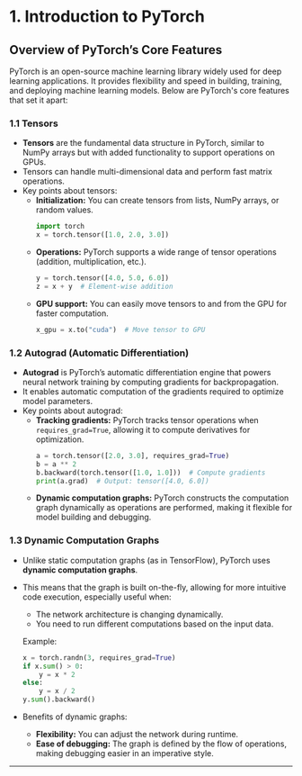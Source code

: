 # 1. **Introduction to PyTorch**

## Overview of PyTorch’s Core Features

PyTorch is an open-source machine learning library widely used for deep learning applications. It provides flexibility and speed in building, training, and deploying machine learning models. Below are PyTorch's core features that set it apart:

### 1.1 **Tensors**

- **Tensors** are the fundamental data structure in PyTorch, similar to NumPy arrays but with added functionality to support operations on GPUs.
- Tensors can handle multi-dimensional data and perform fast matrix operations.
- Key points about tensors:
  - **Initialization:** You can create tensors from lists, NumPy arrays, or random values.
    ```python
    import torch
    x = torch.tensor([1.0, 2.0, 3.0])
    ```
  - **Operations:** PyTorch supports a wide range of tensor operations (addition, multiplication, etc.).
    ```python
    y = torch.tensor([4.0, 5.0, 6.0])
    z = x + y  # Element-wise addition
    ```
  - **GPU support:** You can easily move tensors to and from the GPU for faster computation.
    ```python
    x_gpu = x.to("cuda")  # Move tensor to GPU
    ```

### 1.2 **Autograd (Automatic Differentiation)**

- **Autograd** is PyTorch’s automatic differentiation engine that powers neural network training by computing gradients for backpropagation.
- It enables automatic computation of the gradients required to optimize model parameters.
- Key points about autograd:
  - **Tracking gradients:** PyTorch tracks tensor operations when `requires_grad=True`, allowing it to compute derivatives for optimization.
    ```python
    a = torch.tensor([2.0, 3.0], requires_grad=True)
    b = a ** 2
    b.backward(torch.tensor([1.0, 1.0]))  # Compute gradients
    print(a.grad)  # Output: tensor([4.0, 6.0])
    ```
  - **Dynamic computation graphs:** PyTorch constructs the computation graph dynamically as operations are performed, making it flexible for model building and debugging.

### 1.3 **Dynamic Computation Graphs**

- Unlike static computation graphs (as in TensorFlow), PyTorch uses **dynamic computation graphs**.
- This means that the graph is built on-the-fly, allowing for more intuitive code execution, especially useful when:
  - The network architecture is changing dynamically.
  - You need to run different computations based on the input data.
  
  Example:
  ```python
  x = torch.randn(3, requires_grad=True)
  if x.sum() > 0:
      y = x * 2
  else:
      y = x / 2
  y.sum().backward()
  ```

- Benefits of dynamic graphs:
  - **Flexibility:** You can adjust the network during runtime.
  - **Ease of debugging:** The graph is defined by the flow of operations, making debugging easier in an imperative style.

---

